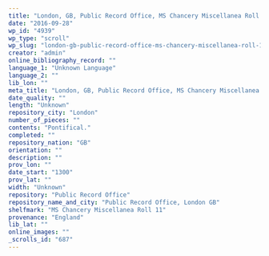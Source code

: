 ```yaml
---
title: "London, GB, Public Record Office, MS Chancery Miscellanea Roll 11"
date: "2016-09-28"
wp_id: "4939"
wp_type: "scroll"
wp_slug: "london-gb-public-record-office-ms-chancery-miscellanea-roll-11"
creator: "admin"
online_bibliography_record: ""
language_1: "Unknown Language"
language_2: ""
lib_lon: ""
meta_title: "London, GB, Public Record Office, MS Chancery Miscellanea Roll 11"
date_quality: ""
length: "Unknown"
repository_city: "London"
number_of_pieces: ""
contents: "Pontifical."
completed: ""
repository_nation: "GB"
orientation: ""
description: ""
prov_lon: ""
date_start: "1300"
prov_lat: ""
width: "Unknown"
repository: "Public Record Office"
repository_name_and_city: "Public Record Office, London GB"
shelfmark: "MS Chancery Miscellanea Roll 11"
provenance: "England"
lib_lat: ""
online_images: ""
_scrolls_id: "687"
---
```



